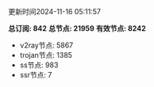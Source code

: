 更新时间2024-11-16 05:11:57

**总订阅: 842**
**总节点: 21959**
**有效节点: 8242**
- v2ray节点: 5867
- trojan节点: 1385
- ss节点: 983
- ssr节点: 7
